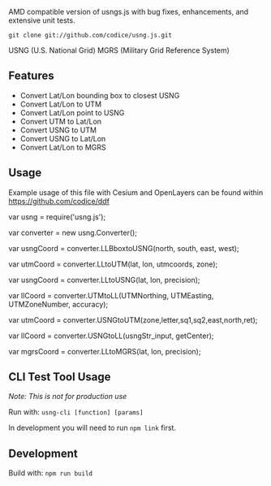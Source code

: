 <!--
Copyright (c) 2009 Larry Moore, larmoor@gmail.com
              2014 Mike Adair, Richard Greenwood, Didier Richard, Stephen Irons, Olivier Terral and Calvin Metcalf (proj4js)
              2014 Codice Foundation
Released under the MIT License; see
http://www.opensource.org/licenses/mit-license.php
or http://en.wikipedia.org/wiki/MIT_License

Permission is hereby granted, free of charge, to any person
obtaining a copy of this software and associated documentation
files (the "Software"), to deal in the Software without
restriction, including without limitation the rights to use,
copy, modify, merge, publish, distribute, sublicense, and/or sell
copies of the Software, and to permit persons to whom the
Software is furnished to do so, subject to the following
conditions:

The above copyright notice and this permission notice shall be
included in all copies or substantial portions of the Software.

THE SOFTWARE IS PROVIDED "AS IS", WITHOUT WARRANTY OF ANY KIND,
EXPRESS OR IMPLIED, INCLUDING BUT NOT LIMITED TO THE WARRANTIES
OF MERCHANTABILITY, FITNESS FOR A PARTICULAR PURPOSE AND
NONINFRINGEMENT. IN NO EVENT SHALL THE AUTHORS OR COPYRIGHT
HOLDERS BE LIABLE FOR ANY CLAIM, DAMAGES OR OTHER LIABILITY,
WHETHER IN AN ACTION OF CONTRACT, TORT OR OTHERWISE, ARISING
FROM, OUT OF OR IN CONNECTION WITH THE SOFTWARE OR THE USE OR
OTHER DEALINGS IN THE SOFTWARE.
-->

AMD compatible version of usngs.js with bug fixes, enhancements, and extensive unit tests.
 
```
git clone git://github.com/codice/usng.js.git
```
USNG (U.S. National Grid)
MGRS (Military Grid Reference System)

## Features
 * Convert Lat/Lon bounding box to closest USNG
 * Convert Lat/Lon to UTM
 * Convert Lat/Lon point to USNG
 * Convert UTM to Lat/Lon
 * Convert USNG to UTM
 * Convert USNG to Lat/Lon
 * Convert Lat/Lon to MGRS

## Usage
Example usage of this file with Cesium and OpenLayers can be found within https://github.com/codice/ddf

 var usng = require('usng.js');
 
 var converter = new usng.Converter();
 
 
 var usngCoord = converter.LLBboxtoUSNG(north, south, east, west);
 
 var utmCoord = converter.LLtoUTM(lat, lon, utmcoords, zone);
 
 var usngCoord = converter.LLtoUSNG(lat, lon, precision);
 
 var llCoord = converter.UTMtoLL(UTMNorthing, UTMEasting, UTMZoneNumber, accuracy);
 
 var utmCoord = converter.USNGtoUTM(zone,letter,sq1,sq2,east,north,ret);
 
 var llCoord = converter.USNGtoLL(usngStr_input, getCenter);
 
 var mgrsCoord = converter.LLtoMGRS(lat, lon, precision);

## CLI Test Tool Usage

*Note: This is not for production use*

Run with: `usng-cli [function] [params]`

In development you will need to run `npm link` first.

## Development

Build with: `npm run build`
